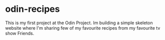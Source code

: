 # odin-recipes

This is my first project at the Odin Project. Im building a simple skeleton website where I'm sharing few of my favourite recipes from my favourite tv show Friends.
